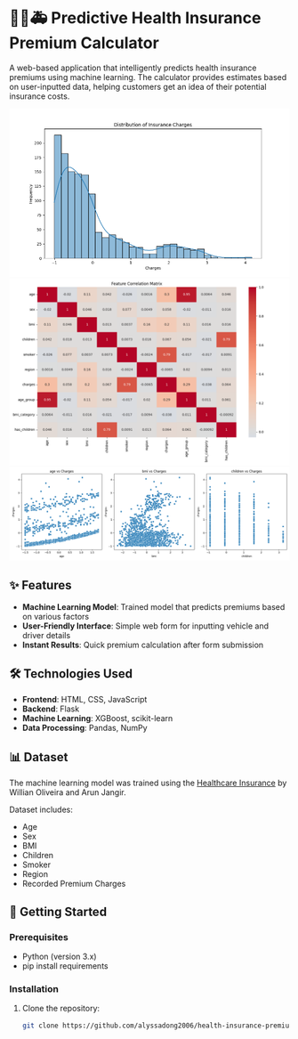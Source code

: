 # 👩‍⚕️🚑 Predictive Health Insurance Premium Calculator

A web-based application that intelligently predicts health insurance premiums using machine learning. The calculator provides estimates based on user-inputted data, helping customers get an idea of their potential insurance costs.

![Results](venv/assets/charges_distribution.png) 
![Results](venv/assets/correlation_matrix.png)
![Results](venv/assets/feature_relationships.png)

## ✨ Features
- **Machine Learning Model**: Trained model that predicts premiums based on various factors
- **User-Friendly Interface**: Simple web form for inputting vehicle and driver details
- **Instant Results**: Quick premium calculation after form submission

## 🛠️ Technologies Used
- **Frontend**: HTML, CSS, JavaScript
- **Backend**: Flask
- **Machine Learning**: XGBoost, scikit-learn
- **Data Processing**: Pandas, NumPy

## 📊 Dataset
The machine learning model was trained using the [Healthcare Insurance](https://www.kaggle.com/datasets/willianoliveiragibin/healthcare-insurance) by Willian Oliveira and Arun Jangir.

Dataset includes:
- Age
- Sex
- BMI
- Children
- Smoker
- Region
- Recorded Premium Charges

## 🚀 Getting Started

### Prerequisites
- Python (version 3.x)
- pip install requirements

### Installation
1. Clone the repository:
   ```bash
   git clone https://github.com/alyssadong2006/health-insurance-premium-calculator.git